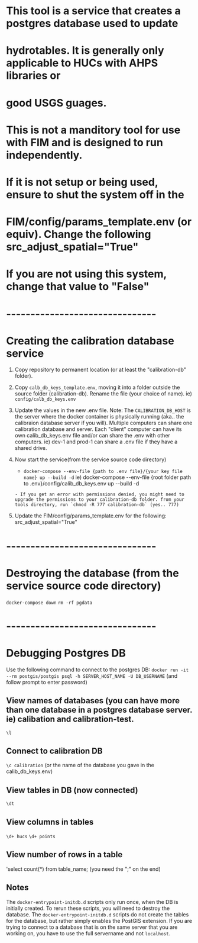 
# This tool is a service that creates a postgres database used to update
# hydrotables.  It is generally only applicable to HUCs with AHPS libraries or 
# good USGS guages.

# This is not a manditory tool for use with FIM and is designed to run independently.
# If it is not setup or being used, ensure to shut the system off in the 
# FIM/config/params_template.env (or equiv). Change the following src_adjust_spatial="True"

# If you are not using this system, change that value to "False"


# -------------------------------
# Creating the calibration database service

1. Copy repository to permanent location (or at least the "calibration-db" folder).

2. Copy `calb_db_keys_template.env`, moving it into a folder outside the source folder (calibration-db). Rename the file (your choice of name).  ie) `config/calb_db_keys.env`

3. Update the values in the new .env file. 
	Note: The `CALIBRATION_DB_HOST` is the server where the docker container is physically running (aka.. the calibraion database server if you will). Multiple computers can share one calibration database and server. Each "client" computer can have its own calib_db_keys.env file and/or can share the .env with other computers.  ie) dev-1 and prod-1 can share a .env file if they have a shared drive.
	
4. Now start the service(from the service source code directory)
	  - `docker-compose --env-file {path to .env file}/{your key file name} up --build -d` 
	     ie) docker-compose --env-file {root folder path to .env}/config/calib_db_keys.env up --build -d

	   - If you get an error with permissions denied, you might need to upgrade the permissions to your calibration-db folder. from your tools directory, run `chmod -R 777 calibration-db` (yes.. 777)

5. Update the FIM/config/params_template.env for the following: src_adjust_spatial="True"

# -------------------------------
# Destroying the database (from the service source code directory)

`docker-compose down`
`rm -rf pgdata`

# -------------------------------

# Debugging Postgres DB

Use the following command to connect to the postgres DB:
`docker run -it --rm postgis/postgis psql -h SERVER_HOST_NAME -U DB_USERNAME` (and follow prompt to enter password)

## View names of databases (you can have more than one database in a postgres database server. ie) calibation and calibration-test.

`\l`

## Connect to calibration DB  

`\c calibration`  (or the name of the database you gave in the calib_db_keys.env)

## View tables in DB (now connected)

`\dt`

## View columns in tables

`\d+ hucs`
`\d+ points`

## View number of rows in a table

'select count(*) from table_name;  (you need the ";" on the end)


## Notes

The `docker-entrypoint-initdb.d` scripts only run once, when the DB is initially created. To rerun these scripts, you will need to destroy the database.
The `docker-entrypoint-initdb.d` scripts do not create the tables for the database, but rather simply enables the PostGIS extension.
If you are trying to connect to a database that is on the same server that you are working on, you have to use the full servername and not `localhost`.